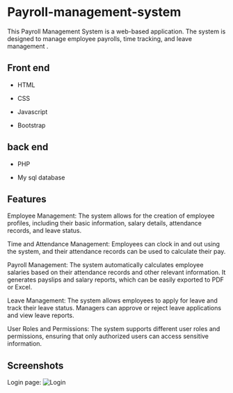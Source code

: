 # Payroll-management-system
This Payroll Management System is a web-based application. The system is designed to manage employee payrolls, time tracking, and leave management .
## Front end

- HTML

- CSS 

- Javascript

- Bootstrap

## back end

- PHP

- My sql database

## Features

Employee Management: The system allows for the creation of employee profiles, including their basic information, salary details, attendance records, and leave status.

Time and Attendance Management: Employees can clock in and out using the system, and their attendance records can be used to calculate their pay.

Payroll Management: The system automatically calculates employee salaries based on their attendance records and other relevant information. It generates payslips and salary reports, which can be easily exported to PDF or Excel.

Leave Management: The system allows employees to apply for leave and track their leave status. Managers can approve or reject leave applications and view leave reports.

User Roles and Permissions: The system supports different user roles and permissions, ensuring that only authorized users can access sensitive information.

## Screenshots
Login page:
![Login](https://user-images.githubusercontent.com/91948545/235422925-c289903b-3bb1-45b5-8cf0-3feb1bd34022.png)


